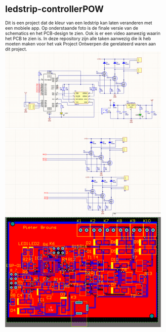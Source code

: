 # ledstrip-controllerPOW
Dit is een project dat de kleur van een ledstrip kan laten veranderen met een mobiele app.
Op onderstaande foto is de finale versie van de schematics en het PCB-design te zien. Ook is er een video aanwezig waarin het PCB te zien is. In deze repository zijn alle taken aanwezig die ik heb moeten maken voor het vak Project Ontwerpen die gerelateerd waren aan dit project.
![](schema1.png)
![](schema2.png)
![](PCB.png)
